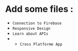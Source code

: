  # Add some files :

 * ``Connection to Firebase``
 * ``Responsive Design``
 * ``Learn about APIs``
 * * `Cross Platforme App`
